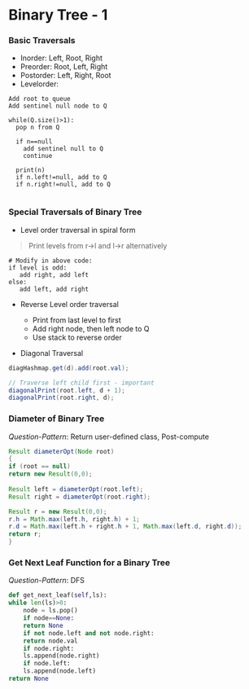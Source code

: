 # Binary Tree - 1

### Basic Traversals
* Inorder: Left, Root, Right
* Preorder: Root, Left, Right
* Postorder: Left, Right, Root
* Levelorder:
 ```
 Add root to queue
 Add sentinel null node to Q
 
 while(Q.size()>1):
   pop n from Q
   
   if n==null
     add sentinel null to Q
     continue
     
   print(n)
   if n.left!=null, add to Q
   if n.right!=null, add to Q
   
 ```
 
 ### Special Traversals of Binary Tree
 
 * Level order traversal in spiral form
 
 > Print levels from r->l and l->r alternatively
 
 ```
 # Modify in above code:
 if level is odd:
    add right, add left
 else:
    add left, add right
 ```
 
  * Reverse Level order traversal 
    - Print from last level to first
    - Add right node, then left node to Q
    - Use stack to reverse order
 
 * Diagonal Traversal
 ```java
diagHashmap.get(d).add(root.val);  

// Traverse left child first - important
diagonalPrint(root.left, d + 1); 
diagonalPrint(root.right, d); 
 ```
### Diameter of Binary Tree
*Question-Pattern*: Return user-defined class, Post-compute
```java
Result diameterOpt(Node root) 
{ 
if (root == null) 
return new Result(0,0);
	  
Result left = diameterOpt(root.left); 
Result right = diameterOpt(root.right); 

Result r = new Result(0,0);
r.h = Math.max(left.h, right.h) + 1; 
r.d = Math.max(left.h + right.h + 1, Math.max(left.d, right.d));
return r; 
} 
```

### Get Next Leaf Function for a Binary Tree
*Question-Pattern*: DFS
```python
def get_next_leaf(self,ls):
while len(ls)>0:
    node = ls.pop()
    if node==None:
	return None
    if not node.left and not node.right:
	return node.val
    if node.right:
	ls.append(node.right)
    if node.left:
	ls.append(node.left)
return None
 ```
